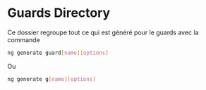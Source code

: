 # Guards Directory
Ce dossier regroupe tout ce qui est généré pour le guards avec la commande 
```bash 
ng generate guard[name][options]
```
Ou 
```bash 
ng generate g[name][options]
```